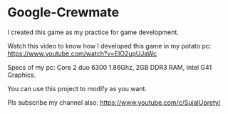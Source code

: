# Google-Crewmate
I created this game as my practice for game development.

Watch this video to know how I developed this game in my potato pc: https://www.youtube.com/watch?v=EIO2upUJaWc

Specs of my pc:
Core 2 duo 6300 1.86Ghz,
2GB DDR3 RAM,
Intel G41 Graphics.

You can use this project to modify as you want.

Pls subscribe my channel also: https://www.youtube.com/c/SujalUprety/
